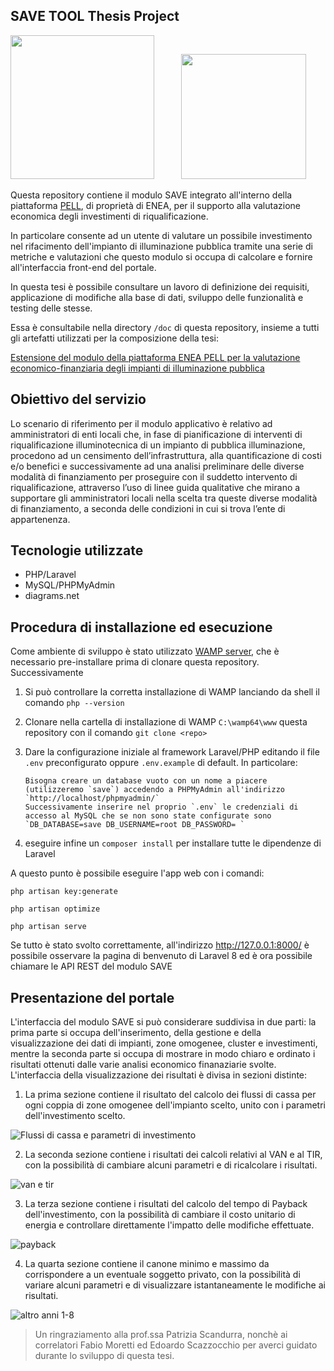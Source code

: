 ## SAVE TOOL Thesis Project

<img src="https://github.com/fabiomor/save-module-2.0/assets/39970186/962695d5-abe1-479e-a27b-954fb2808444" width="230"> &nbsp; &nbsp; &nbsp; &nbsp; &nbsp; <img src="https://github.com/fabiomor/save-module-2.0/assets/39970186/6bcb3657-f996-4a7e-8093-7608093e60ce" width="200">

Questa repository contiene il modulo SAVE integrato all'interno della piattaforma [PELL](https://www.pell.enea.it/), di proprietà di ENEA, per il supporto alla valutazione economica degli investimenti di riqualificazione.

In particolare consente ad un utente di valutare un possibile investimento nel rifacimento dell'impianto di illuminazione pubblica tramite una serie di metriche e valutazioni che questo modulo si occupa di calcolare e fornire all'interfaccia front-end del portale.

In questa tesi è possibile consultare un lavoro di definizione dei requisiti, applicazione di modifiche alla base di dati, sviluppo delle funzionalità e testing delle stesse.

Essa è consultabile nella directory `/doc` di questa repository, insieme a tutti gli artefatti utilizzati per la composizione della tesi:

[Estensione del modulo della piattaforma ENEA PELL per la valutazione economico-finanziaria degli impianti di illuminazione pubblica](https://github.com/fabiomor/save-module-2.0/blob/main/doc/Tesi%20ENEA%20SAVE%20greco%20gamba%202023.pdf)
## Obiettivo del servizio

Lo scenario di riferimento per il modulo applicativo è relativo ad amministratori di enti locali che, in fase di pianificazione di interventi di riqualificazione illuminotecnica di un impianto di pubblica illuminazione, procedono ad un censimento dell’infrastruttura, alla quantificazione di costi e/o benefici e successivamente ad una analisi preliminare delle diverse modalità di finanziamento per proseguire con il suddetto intervento di riqualificazione, attraverso l’uso di linee guida qualitative che mirano a supportare gli amministratori locali nella scelta tra queste diverse modalità di finanziamento, a seconda delle condizioni in cui si trova l’ente di appartenenza.

## Tecnologie utilizzate

* PHP/Laravel 
* MySQL/PHPMyAdmin 
* diagrams.net

## Procedura di installazione ed esecuzione

Come ambiente di sviluppo è stato utilizzato [WAMP server](https://www.wampserver.com/en/), che è necessario pre-installare prima di clonare questa repository. Successivamente 
1. Si può controllare la corretta installazione di WAMP lanciando da shell il comando `php --version`
2. Clonare nella cartella di installazione di WAMP `C:\wamp64\www` questa repository con il comando `git clone <repo>`
3. Dare la configurazione iniziale al framework Laravel/PHP editando il file `.env` preconfigurato oppure `.env.example` di default. In particolare:

       Bisogna creare un database vuoto con un nome a piacere (utilizzeremo `save`) accedendo a PHPMyAdmin all'indirizzo `http://localhost/phpmyadmin/`
       Successivamente inserire nel proprio `.env` le credenziali di accesso al MySQL che se non sono state configurate sono `DB_DATABASE=save DB_USERNAME=root DB_PASSWORD= `
5. eseguire infine un `composer install` per installare tutte le dipendenze di Laravel

A questo punto è possibile eseguire l'app web con i comandi:

`php artisan key:generate`

`php artisan optimize`

`php artisan serve`

Se tutto è stato svolto correttamente, all'indirizzo http://127.0.0.1:8000/ è possibile osservare la pagina di benvenuto di Laravel 8 ed è ora possibile chiamare le API REST del modulo SAVE

## Presentazione del portale

L'interfaccia del modulo SAVE si può considerare suddivisa in due parti: la prima parte si occupa dell'inserimento, della gestione e della visualizzazione dei dati di impianti, zone omogenee, cluster e investimenti, mentre la seconda parte si occupa di mostrare in modo chiaro e ordinato i risultati ottenuti dalle varie analisi economico finanaziarie svolte.
L'interfaccia della visualizzazione dei risultati è divisa in sezioni distinte:
1. La prima sezione contiene il risultato del calcolo dei flussi di cassa per ogni coppia di zone omogenee dell'impianto scelto, unito con i parametri dell'investimento scelto.

![Flussi di cassa e parametri di investimento](https://github.com/fabiomor/save-module-2.0/assets/64854693/38791e32-4cf9-44ee-a34c-4f3abce153f8)

2. La seconda sezione contiene i risultati dei calcoli relativi al VAN e al TIR, con la possibilità di cambiare alcuni parametri e di ricalcolare i risultati.

![van e tir](https://github.com/fabiomor/save-module-2.0/assets/64854693/cbba87cf-1d2b-4507-86ce-6a8f55e61aed)

3. La terza sezione contiene i risultati del calcolo del tempo di Payback dell'investimento, con la possibilità di cambiare il costo unitario di energia e controllare direttamente l'impatto delle modifiche effettuate.

![payback](https://github.com/fabiomor/save-module-2.0/assets/64854693/b2509adf-5d27-483e-86cf-c8c4044b11d4)

4. La quarta sezione contiene il canone minimo e massimo da corrispondere a un eventuale soggetto privato, con la possibilità di variare alcuni parametri e di visualizzare istantaneamente le modifiche ai risultati.

![altro anni 1-8](https://github.com/fabiomor/save-module-2.0/assets/64854693/6b2aee72-32ee-42a7-8d25-92f4b83210b2)



 > Un ringraziamento alla prof.ssa Patrizia Scandurra, nonchè ai correlatori Fabio Moretti ed Edoardo Scazzocchio per averci guidato durante lo sviluppo di questa tesi.


